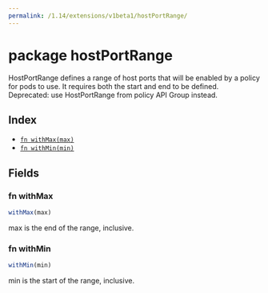 ```yaml
---
permalink: /1.14/extensions/v1beta1/hostPortRange/
---
```


# package hostPortRange

HostPortRange defines a range of host ports that will be enabled by a policy for pods to use.  It requires both the start and end to be defined. Deprecated: use HostPortRange from policy API Group instead.

## Index

* [`fn withMax(max)`](#fn-withmax)
* [`fn withMin(min)`](#fn-withmin)

## Fields

### fn withMax

```ts
withMax(max)
```

max is the end of the range, inclusive.

### fn withMin

```ts
withMin(min)
```

min is the start of the range, inclusive.